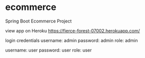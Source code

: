# ecommerce
Spring Boot Ecommerce Project

view app on Heroku 
https://fierce-forest-07002.herokuapp.com/

login credentials
username: admin
password: admin
role: admin

username: user
password: user
role: user
